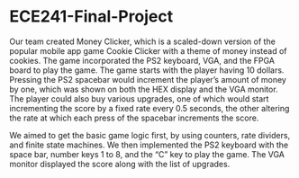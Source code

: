 # ECE241-Final-Project

Our team created Money Clicker, which is a scaled-down version of the popular mobile app game Cookie Clicker with a theme of money instead of cookies. 
The game incorporated the PS2 keyboard, VGA, and the FPGA board to play the game. The game starts with the player having 10 dollars. 
Pressing the PS2 spacebar would increment the player’s amount of money by one, which was shown on both the HEX display and the VGA monitor.
The player could also buy various upgrades, one of which would start incrementing the score by a fixed rate every 0.5 seconds, 
the other altering the rate at which each press of the spacebar increments the score. 



We aimed to get the basic game logic first, by using counters, rate dividers, and finite state machines.
We then implemented the PS2 keyboard with the space bar, number keys 1 to 8, and the “C” key to play the game. 
The VGA monitor displayed the score along with the list of upgrades.
